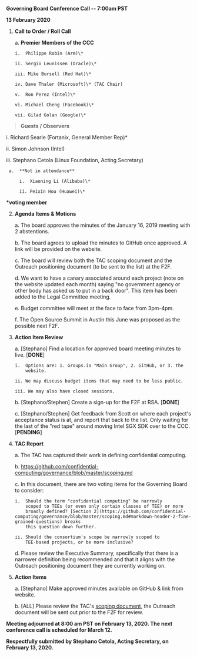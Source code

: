 **Governing Board Conference Call -- 7:00am PST**

**13 February 2020**

1.  **Call to Order / Roll Call**

    a.  **Premier Members of the CCC**

        i.  Philippe Robin (Arm)\*

        ii. Sergio Leunissen (Oracle)\*

        iii. Mike Bursell (Red Hat)\*

        iv. Dave Thaler (Microsoft)\* (TAC Chair)

        v.  Ron Perez (Intel)\*

        vi. Michael Cheng (Facebook)\*

        vii. Gilad Golan (Google)\*

> **Guests / Observers**

i.  Richard Searle (Fortanix, General Member Rep)\*

ii. Simon Johnson (Intel)

iii. Stephano Cetola (Linux Foundation, Acting Secretary)

     a.  **Not in attendance**

         i.  Xiaoning Li (Alibaba)\*

         ii. Peixin Hou (Huawei)\*

**\*voting member**

2.  **Agenda Items & Motions**

    a.  The board approves the minutes of the January 16, 2019 meeting
        with 2 abstentions.

    b.  The board agrees to upload the minutes to GitHub once approved.
        A link will be provided on the website.

    c.  The board will review both the TAC scoping document and the
        Outreach positioning document (to be sent to the list) at the
        F2F.

    d.  We want to have a canary associated around each project (note on
        the website updated each month) saying "no government agency or
        other body has asked us to put in a back door". This item has
        been added to the Legal Committee meeting.

    e.  Budget committee will meet at the face to face from 3pm-4pm.

    f.  The Open Source Summit in Austin this June was proposed as the
        possible next F2F.

3.  **Action Item Review**

    a.  \[Stephano\] Find a location for approved board meeting minutes
        to live. \[**DONE**\]

        i.  Options are: 1. Groups.io "Main Group", 2. GitHub, or 3. the
            website.

        ii. We may discuss budget items that may need to be less public.

        iii. We may also have closed sessions.

    b.  \[Stephano/Stephen\] Create a sign-up for the F2F at RSA.
        \[**DONE**\]

    c.  \[Stephano/Stephen\] Get feedback from Scott on where each
        project's acceptance status is at, and report that back to the
        list. Only waiting for the last of the "red tape" around moving
        Intel SGX SDK over to the CCC. \[**PENDING**\]

4.  **TAC Report**

    a.  The TAC has captured their work in defining confidential
        computing.

    b.  <https://github.com/confidential-computing/governance/blob/master/scoping.md>

    c.  In this document, there are two voting items for the Governing
        Board to consider:

        i.  Should the term "confidential computing" be narrowly
            scoped to TEEs (or even only certain classes of TEE) or more
            broadly defined? [Section 2](https://github.com/confidential-computing/governance/blob/master/scoping.md#markdown-header-2-fine-grained-questions) breaks
            this question down further.

        ii. Should the consortium's scope be narrowly scoped to
            TEE-based projects, or be more inclusive?

    d.  Please review the Executive Summary, specifically that there is
        a narrower definition being recommended and that it aligns with
        the Outreach positioning document they are currently working on.

5.  **Action Items**

    a.  \[Stephano\] Make approved minutes available on GitHub & link
        from website.

    b.  \[ALL\] Please review the TAC's [scoping
        document](https://github.com/confidential-computing/governance/blob/master/scoping.md),
        the Outreach document will be sent out prior to the F2F for
        review.

**Meeting adjourned at 8:00 am PST on February 13, 2020. The next
conference call is scheduled for March 12.**

**Respectfully submitted by Stephano Cetola, Acting Secretary, on
February 13, 2020.**
